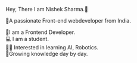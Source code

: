 
Hey, There I am Nishek Sharma.👋

👦A passionate Front-end webdeveloper from India.

👀I am a Frontend Developer.
<br>
💻 I am a student.
<br>
👨‍🎓 Interested in learning AI, Robotics.
<br>
🎈Growing knowledge day by day.
